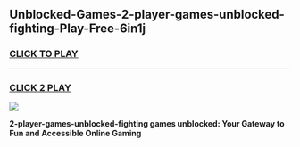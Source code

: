 
## Unblocked-Games-2-player-games-unblocked-fighting-Play-Free-6in1j
<h3>
<a href="https://premium76.site?title=2-player-games-unblocked-fighting&ref=18A1">CLICK TO PLAY</a></h3>
<hr>

<h3>
<a href="https://premium76.site?title=2-player-games-unblocked-fighting&ref=18A1">CLICK 2 PLAY</a>
  
</h3>

<a href="https://premium76.site?title=2-player-games-unblocked-fighting&ref=18A1"><img src="https://clearcache.store/games.png"></a>


**2-player-games-unblocked-fighting games unblocked: Your Gateway to Fun and Accessible Online Gaming**
